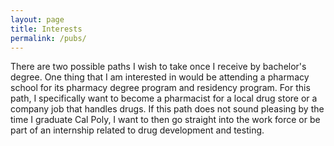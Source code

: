 ```yaml
---
layout: page
title: Interests
permalink: /pubs/
---
```


There are two possible paths I wish to take once I receive by bachelor's degree. One thing that I am interested in would be attending a pharmacy school for its pharmacy degree program and residency program. For this path, I specifically want to become a pharmacist for a local drug store or a company job that handles drugs. If this path does not sound pleasing by the time I graduate Cal Poly, I want to then go straight into the work force or be part of an internship related to drug development and testing. 

